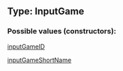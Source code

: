 ## Type: InputGame  

### Possible values (constructors):

[inputGameID](../constructors/inputGameID.md)  

[inputGameShortName](../constructors/inputGameShortName.md)  

